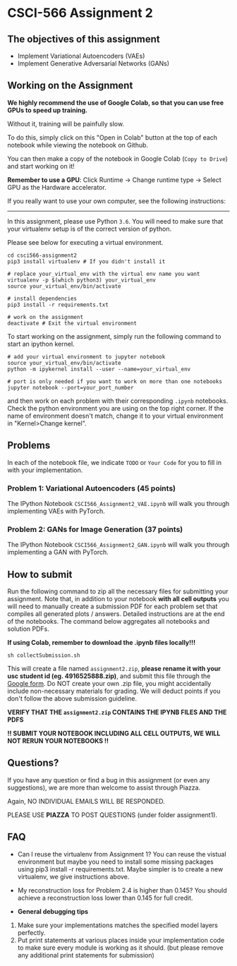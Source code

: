 # CSCI-566 Assignment 2

## The objectives of this assignment
* Implement Variational Autoencoders (VAEs)
* Implement Generative Adversarial Networks (GANs)

## Working on the Assignment
**We highly recommend the use of Google Colab, so that you can use free GPUs to speed up training.**

Without it, training will be painfully slow.

To do this, simply click on this "Open in Colab" button at the top of each notebook while viewing the notebook on Github.

You can then make a copy of the notebook in Google Colab (`Copy to Drive`) and start working on it!

**Remember to use a GPU**: Click Runtime -> Change runtime type -> Select GPU as the Hardware accelerator.

If you really want to use your own computer, see the following instructions:
________________________________________________________
In this assignment, please use Python `3.6`.
You will need to make sure that your virtualenv setup is of the correct version of python.

Please see below for executing a virtual environment.
```shell
cd csci566-assignment2
pip3 install virtualenv # If you didn't install it

# replace your_virtual_env with the virtual env name you want
virtualenv -p $(which python3) your_virtual_env
source your_virtual_env/bin/activate

# install dependencies
pip3 install -r requirements.txt

# work on the assignment
deactivate # Exit the virtual environment
```
To start working on the assignment, simply run the following command to start an ipython kernel.
```shell
# add your virtual environment to jupyter notebook
source your_virtual_env/bin/activate
python -m ipykernel install --user --name=your_virtual_env

# port is only needed if you want to work on more than one notebooks
jupyter notebook --port=your_port_number

```
and then work on each problem with their corresponding `.ipynb` notebooks.
Check the python environment you are using on the top right corner.
If the name of environment doesn't match, change it to your virtual environment in "Kernel>Change kernel".

## Problems
In each of the notebook file, we indicate `TODO` or `Your Code` for you to fill in with your implementation.

### Problem 1: Variational Autoencoders (45 points)
The IPython Notebook `CSCI566_Assignment2_VAE.ipynb` will walk you through implementing VAEs with PyTorch.

### Problem 2: GANs for Image Generation (37 points)
The IPython Notebook `CSCI566_Assignment2_GAN.ipynb` will walk you through implementing a GAN with PyTorch.

## How to submit

Run the following command to zip all the necessary files for submitting your assignment. Note that, in addition to your notebook **with all cell outputs** you will need to manually create a submission PDF for each problem set that compiles all generated plots / answers. Detailed instructions are at the end of the notebooks. The command below aggregates all notebooks and solution PDFs.

**If using Colab, remember to download the .ipynb files locally!!!**

```shell
sh collectSubmission.sh
```

This will create a file named `assignment2.zip`, **please rename it with your usc student id (eg. 4916525888.zip)**, and submit this file through the [Google form](https://docs.google.com/forms/d/e/1FAIpQLSdh6Qtqc81a4fJEuGRbF8o9Gxtr5vr7rbBOyluCgYTAsPdmoQ/viewform?usp=pp_url).
Do NOT create your own .zip file, you might accidentally include non-necessary materials for grading.
We will deduct points if you don't follow the above submission guideline.

**VERIFY THAT THE `assignment2.zip` CONTAINS THE IPYNB FILES AND THE PDFS**

**!! SUBMIT YOUR NOTEBOOK INCLUDING ALL CELL OUTPUTS, WE WILL NOT RERUN YOUR NOTEBOOKS !!**

## Questions?
If you have any question or find a bug in this assignment (or even any suggestions), we are more than welcome to assist through Piazza.

Again, NO INDIVIDUAL EMAILS WILL BE RESPONDED.

PLEASE USE **PIAZZA** TO POST QUESTIONS (under folder assignment1).

## FAQ

- Can I reuse the virtualenv from Assignment 1?
You can reuse the vistual environment but maybe you need to install some missing packages using pip3 install -r requirements.txt.
Maybe simpler is to create a new virtualenv, we give instructions above.
- My reconstruction loss for Problem 2.4 is higher than 0.145?
You should achieve a reconstruction loss lower than 0.145 for full credit.

- **General debugging tips**
1. Make sure your implementations matches the specified model layers perfectly.
2. Put print statements at various places inside your implementation code to make sure every module is working as it should. 
(but please remove any additional print statements for submission)
